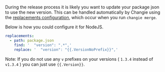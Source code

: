 During the release process it is likely you want to update your package json to
use the new version.
This can be handled automatically by Changie using the
[replacements configuration](../config/index.md#config-replacements), which occur when you
run `changie merge`.

Below is how you could configure it for NodeJS.

```yaml
replacements:
  - path: package.json
    find: '  "version": ".*",'
    replace: '  "version": "{{.VersionNoPrefix}}",'
```

Note: If you do not use any `v` prefixes on your versions ( `1.3.4` instead of `v1.3.4` )
you can just use `{{.Version}}`.
